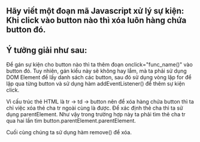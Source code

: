 ## Hãy viết một đoạn mã Javascript xử lý sự kiện: Khi click vào button nào thì xóa luôn hàng chứa button đó.

## Ý tưởng giải như sau:

Để gán sự kiện cho button nào thì ta thêm đoạn onclick="func_name()" vào button đó. Tuy nhiên, gán kiểu này sẽ không hay lắm, mà ta phải sử dụng DOM Element để lấy danh sách các button, sau đó sử dụng vòng lặp for để lặp qua từng button và sử dụng hàm addEventListener() để thêm sự kiện click.

Vì cấu trúc thẻ HTML là tr -> td -> button nên để xóa hàng chứa button thì ta chỉ việc xóa thẻ cha tr ngoài cùng là được. Để xác định thẻ cha thì ta sử dụng parentElement. Như vậy trong trường hợp này ta phải tìm thẻ cha tr qua hai lần tìm button.parentElement.parentElement.

Cuối cùng chúng ta sử dụng hàm remove() để xóa.